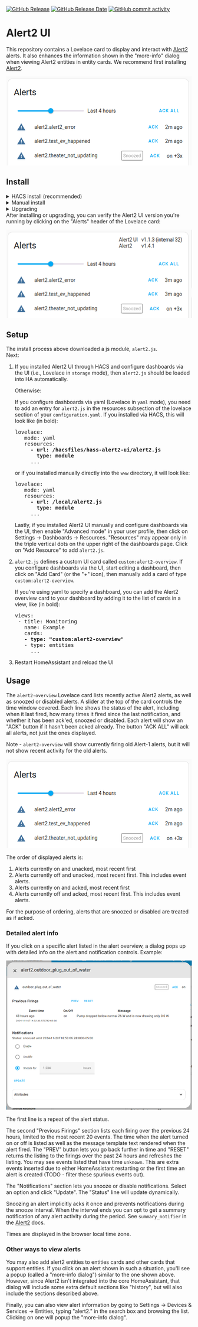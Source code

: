 <!-- ~/tmp/general-env/bin/grip -b ~/tmp/hass-alert2-ui/README.md 6420 -->

[![GitHub Release](https://img.shields.io/github/v/release/redstone99/hass-alert2-ui)](https://github.com/redstone99/hass-alert2-ui/releases)
[![GitHub Release Date](https://img.shields.io/github/release-date/redstone99/hass-alert2-ui)](https://github.com/redstone99/hass-alert2-ui/releases)
[![GitHub commit activity](https://img.shields.io/github/commit-activity/y/redstone99/hass-alert2-ui)](https://github.com/redstone99/hass-alert2-ui/commits/master/)
<!-- ![GitHub commits since latest release](https://img.shields.io/github/commits-since/redstone99/hass-alert2-ui/latest) -->

# Alert2 UI

This repository contains a Lovelace card to display and interact with [Alert2](https://github.com/redstone99/hass-alert2) alerts.  It also enhances the information shown in the "more-info" dialog when viewing Alert2 entities in entity cards. We recommend first installing [Alert2](https://github.com/redstone99/hass-alert2).

![Alert2 overview card](resources/overview.png)

## Install

<details>
<summary>HACS install (recommended)</summary>

1. If HACS is not installed, follow HACS installation and configuration instructions at https://hacs.xyz/.

1. Click the button below

    [![Open your Home Assistant instance and open a repository inside the Home Assistant Community Store.](https://my.home-assistant.io/badges/hacs_repository.svg)](https://my.home-assistant.io/redirect/hacs_repository/?owner=redstone99&repository=hass-alert2-ui&category=plugin)

    or visit the HACS pane and add `https://github.com/redstone99/hass-alert2-ui.git` as a custom repository of type "Dashboard" by following [these instructions](https://hacs.xyz/docs/faq/custom_repositories/).

1. The UI should now show the "Alert2 UI" doc page in HACS. Click the "Download" button (bottom right of screen) to download the UI module.

    If for some reason adding the repository did not take you to the "Alert2 UI" doc page, you may need to click again on the HACS pane, search for "Alert2 UI" and click on it to get to the page.


1. Click "Reload" when it prompts you to reload your browser.
</details>

<details>
<summary>Manual install</summary>

1. Download the `Source code (zip)` link from the repository [release section](https://github.com/redstone99/hass-alert2-ui/releases) under "Assets" and unzip it.

   We do not recommend downloading directly from the `main` branch.

1. Create the directory `www` in your Home Assistant configuration directory if it doesn't already exist.

   Your configuration directory is the directory with `configuration.yaml`. It is commonly `/config`, or may be something like `~/.home-assistant/` for Linux installations.
   
1. Copy `alert2.js` from unzipped file into the directory `www` in your config.

   Your config directory should look similar to this after copying:
                   
        <config dir>/configuration.yaml
        <config dir>/www/alert2.js
        <config dir>/custom_components/alert2/__init__.py
        <config dir>/custom_components/alert2/sensor.py
         ... etc...

</details>

<details>
<summary>Upgrading</summary>

After upgrading Alert2 UI, it can take time for the browser or HA companion app to update alert2.js.  To speed that up:

* On the web, try reloading the page a few times and also "Clear cookies & site data".

* On the Android HA companion app, try going to System Settings -> Apps -> Home Assistant -> Storage & cache and clicking "Clear cache".  Then in the HA app, click on the vertical dots at the top and click on "Reload resources".  You may need to wait a few seconds and click "Reload resources" twice.

</details

After installing or upgrading, you can verify the Alert2 UI version you're running by clicking on the "Alerts" header of the Lovelace card:

![Alert2 overview card with version info](resources/overview2.png)


## Setup

The install process above downloaded a js module, `alert2.js`.
<br>Next:

1. If you installed Alert2 UI through HACS and configure dashboards via the UI (i.e., Lovelace in `storage` mode), then `alert2.js` should be loaded into HA automatically.

    Otherwise:

    If you configure dashboards via yaml (Lovelace in `yaml` mode), you need to add an entry for `alert2.js` in the resources subsection of the lovelace section of your `configuration.yaml`. If you installed via HACS, this will look like (in bold):

    <pre>lovelace:
      mode: yaml
      resources:
        <b>- url: /hacsfiles/hass-alert2-ui/alert2.js</b>
          <b>type: module</b>
        ...</pre>

    or if you installed manually directly into the `www` directory, it will look like:

    <pre>lovelace:
      mode: yaml
      resources:
        <b>- url: /local/alert2.js</b>
          <b>type: module</b>
        ...</pre>

    Lastly, if you installed Alert2 UI manually and configure dashboards via the UI, then enable "Advanced mode" in your user profile, then click on Settings -> Dashboards -> Resources.  "Resources" may appear only in the triple vertical dots on the upper right of the dashboards page. Click on "Add Resource" to add `alert2.js`.


1. `alert2.js` defines a custom UI card called `custom:alert2-overview`. If you configure dashboards via the UI, start editing a dashboard, then click on "Add Card" (or the "+" icon), then manually add a card of type `custom:alert2-overview`.

    If you're using yaml to specify a dashboard, you can add the Alert2 overview card to your dashboard by adding it to the list of cards in a view, like (in bold):

    <pre>views:
    - title: Monitoring
      name: Example
      cards:
      <b>- type: "custom:alert2-overview"</b>
      - type: entities
        ...</pre>


1. Restart HomeAssistant and reload the UI

## Usage

The `alert2-overview` Lovelace card lists recently active Alert2 alerts, as well as snoozed or disabled alerts.  A slider at the top of the card controls the time window covered. Each line shows the status of the alert, including when it last fired, how many times it fired since the last notification, and whether it has been ack'ed, snoozed or disabled.  Each alert will show an "ACK" button if it hasn't been acked already. The button "ACK ALL" will ack all alerts, not just the ones displayed.

Note - `alert2-overview` will show currently firing old Alert-1 alerts, but it will not show recent activity for the old alerts.

![Alert2 overview card](resources/overview.png)

The order of displayed alerts is:
1. Alerts currently on and unacked, most recent first
1. Alerts currently off and unacked, most recent first. This includes event alerts.
1. Alerts currently on and acked, most recent first
1. Alerts currently off and acked, most recent first. This includes event alerts.

For the purpose of ordering, alerts that are snoozed or disabled are treated as if acked.


### Detailed alert info

If you click on a specific alert listed in the alert overview, a dialog pops up with detailed info on the alert and notification controls. Example:

![Alert2 overview card](resources/more-info.png)

The first line is a repeat of the alert status.

The second "Previous Firings" section lists each firing over the previous 24 hours, limited to the most recent 20 events.  The time when the alert turned on or off is listed as well as the message template text rendered when the alert fired.  The "PREV" button lets you go back further in time and "RESET" returns the listing to the firings over the past 24 hours and refreshes the listing.  You may see events listed that have time `unknown`. This are extra events inserted due to either HomeAssistant restarting or the first time an alert is created (TODO - filter these spurious events out).

The "Notifications" section lets you snooze or disable notifications. Select an option and click "Update".  The "Status" line will update dynamically.

Snoozing an alert implicitly acks it once and prevents notifications during the snooze interval.  When the interval ends you can opt to get a summary notification of any alert activity during the period. See `summary_notifier` in the [Alert2](https://github.com/redstone99/hass-alert2) docs.

Times are displayed in the browser local time zone.

### Other ways to view alerts

You may also add alert2 entities to entities cards and other cards that support entities.  If you click on an alert shown in such a situation, you'll see a popup (called a "more-info dialog") similar to the one shown above.  However, since Alert2 isn't integrated into the core HomeAssistant, that dialog will include some extra default sections like "history", but will also include the sections described above.

Finally, you can also view alert information by going to Settings -> Devices & Services -> Entities, typing "alert2." in the search box and browsing the list.  Clicking on one will popup the "more-info dialog".


